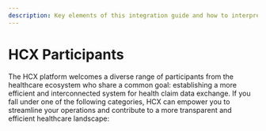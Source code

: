```yaml
---
description: Key elements of this integration guide and how to interpret
---
```


# HCX Participants

The HCX platform welcomes a diverse range of participants from the healthcare ecosystem who share a common goal: establishing a more efficient and interconnected system for health claim data exchange. If you fall under one of the following categories, HCX can empower you to streamline your operations and contribute to a more transparent and efficient healthcare landscape:
